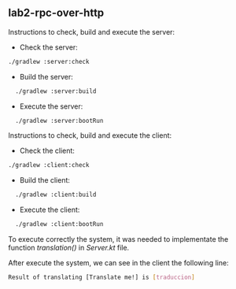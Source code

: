 ## lab2-rpc-over-http

Instructions to check, build and execute the server:

* Check the server:

```bash
./gradlew :server:check
```

* Build the server:

```bash
  ./gradlew :server:build
```

* Execute the server:

```bash
  ./gradlew :server:bootRun
```


Instructions to check, build and execute the client:

* Check the client:

```bash
./gradlew :client:check
```

* Build the client:

```bash
  ./gradlew :client:build
```

* Execute the client:

```bash
  ./gradlew :client:bootRun
```

To execute correctly the system, it was needed to implementate the function *translation()* in *Server.kt* file.

After execute the system, we can see in the client the following line:

```bash
Result of translating [Translate me!] is [traduccion]
```